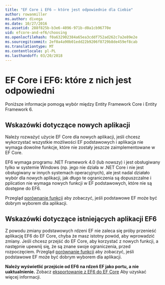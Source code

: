 ```yaml
---
title: "EF Core i EF6 — które jest odpowiednie dla Ciebie"
author: rowanmiller
ms.author: divega
ms.date: 10/27/2016
ms.assetid: 288f825b-b3e6-4096-971b-d0a1cb96770e
uid: efcore-and-ef6/choosing
ms.openlocfilehash: f0a632902384a65ea3cddf752ad262c7a2e89e2e
ms.sourcegitcommit: 2ef0a4a90b01edd22b9206f8729b8de459ef8cab
ms.translationtype: MT
ms.contentlocale: pl-PL
ms.lasthandoff: 03/20/2018
---
```

# <a name="ef-core-and-ef6-which-one-is-right-for-you"></a>EF Core i EF6: które z nich jest odpowiedni

Poniższe informacje pomogą wybór między Entity Framework Core i Entity Framework 6.

## <a name="guidance-for-new-applications"></a>Wskazówki dotyczące nowych aplikacji

Należy rozważyć użycie EF Core dla nowych aplikacji, jeśli chcesz wykorzystać wszystkie możliwości EF podstawowych i aplikacja nie wymaga dowolne funkcje, które nie zostały jeszcze zaimplementowane w EF Core.

EF6 wymaga programu .NET Framework 4.0 (lub nowszy) i jest obsługiwany tylko w systemie Windows (np. jego nie działa w .NET Core i nie jest obsługiwany w innych systemach operacyjnych), ale jest nadal działało wybór dla nowych aplikacji, jak długo te ograniczenia są dopuszczalne i pplication nie wymaga nowych funkcji w EF podstawowych, które nie są dostępne do EF6.

Przegląd [porównanie funkcji](features.md) aby zobaczyć, jeśli podstawowe EF może być dobrym wyborem dla aplikacji.

## <a name="guidance-for-existing-ef6-applications"></a>Wskazówki dotyczące istniejących aplikacji EF6

Z powodu zmiany podstawowych rdzeni EF nie zaleca się próby przenieść aplikację EF6 do EF Core, chyba że masz istotny powód, aby wprowadzić zmiany. Jeśli chcesz przejść do EF Core, aby korzystać z nowych funkcji, a następnie upewnij się, że są znane swoje ograniczenia, przed rozpoczęciem. Przegląd [porównanie funkcji](features.md) aby zobaczyć, jeśli podstawowe EF może być dobrym wyborem dla aplikacji.

**Należy wyświetlić przejście od EF6 na rdzeń EF jako portu, a nie uaktualnienie.** Zobacz [eksportowanie z EF6 do EF Core](porting/index.md) Aby uzyskać więcej informacji.
